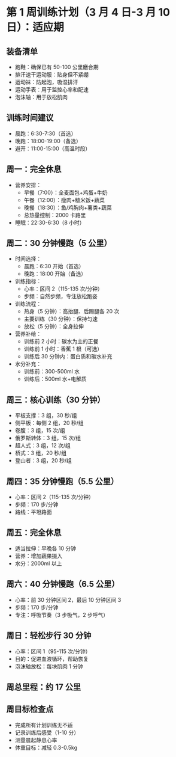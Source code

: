 # 第 1 周训练计划（3 月 4 日-3 月 10 日）：适应期

## 装备清单

- 跑鞋：确保已有 50-100 公里磨合期
- 排汗速干运动服：贴身但不紧绷
- 运动袜：防起泡，吸湿排汗
- 运动手表：用于监控心率和配速
- 泡沫轴：用于放松肌肉

## 训练时间建议

- 晨跑：6:30-7:30（首选）
- 晚跑：18:00-19:00（备选）
- 避开：11:00-15:00（高温时段）

## 周一：完全休息

- 营养安排：
  - 早餐（7:00）：全麦面包+鸡蛋+牛奶
  - 午餐（12:00）：瘦肉+糙米饭+蔬菜
  - 晚餐（18:30）：鱼/鸡胸肉+薯类+蔬菜
  - 总热量控制：2000 卡路里
- 睡眠：22:30-6:30（8 小时）

## 周二：30 分钟慢跑（5 公里）

- 时间选择：
  - 晨跑：6:30 开始（首选）
  - 晚跑：18:00 开始（备选）
- 训练指标：
  - 心率：区间 2（115-135 次/分钟）
  - 步频：自然步频，专注放松跑姿
- 训练流程：
  - 热身（5 分钟）：高抬腿、后踢腿各 20 次
  - 主要训练（30 分钟）：保持匀速
  - 放松（5 分钟）：全身拉伸
- 营养补给：
  - 训练前 2 小时：碳水为主的正餐
  - 训练前 1 小时：香蕉 1 根（可选）
  - 训练后 30 分钟内：蛋白质和碳水补充
- 水分补充：
  - 训练前：300-500ml 水
  - 训练后：500ml 水+电解质

## 周三：核心训练（30 分钟）

- 平板支撑：3 组，30 秒/组
- 侧平板：每侧 2 组，20 秒/组
- 卷腹：3 组，15 次/组
- 俄罗斯转体：3 组，15 次/组
- 超人式：3 组，12 次/组
- 桥式：3 组，20 秒/组
- 登山者：3 组，20 秒/组

## 周四：35 分钟慢跑（5.5 公里）

- 心率：区间 2（115-135 次/分钟）
- 步频：170 步/分钟
- 路线：平坦路面

## 周五：完全休息

- 适当拉伸：早晚各 10 分钟
- 营养：增加蔬果摄入
- 水分：2000ml 以上

## 周六：40 分钟慢跑（6.5 公里）

- 心率：前 30 分钟区间 2，最后 10 分钟区间 3
- 步频：170 步/分钟
- 专注：呼吸节奏（3 步吸气，2 步呼气）

## 周日：轻松步行 30 分钟

- 心率：区间 1（95-115 次/分钟）
- 目的：促进血液循环，帮助恢复
- 泡沫轴放松：每块肌肉 1 分钟

## 周总里程：约 17 公里

## 周目标检查点

- 完成所有计划训练无不适
- 记录训练后感受（1-10 分）
- 测量晨起静息心率
- 体重目标：减轻 0.3-0.5kg
